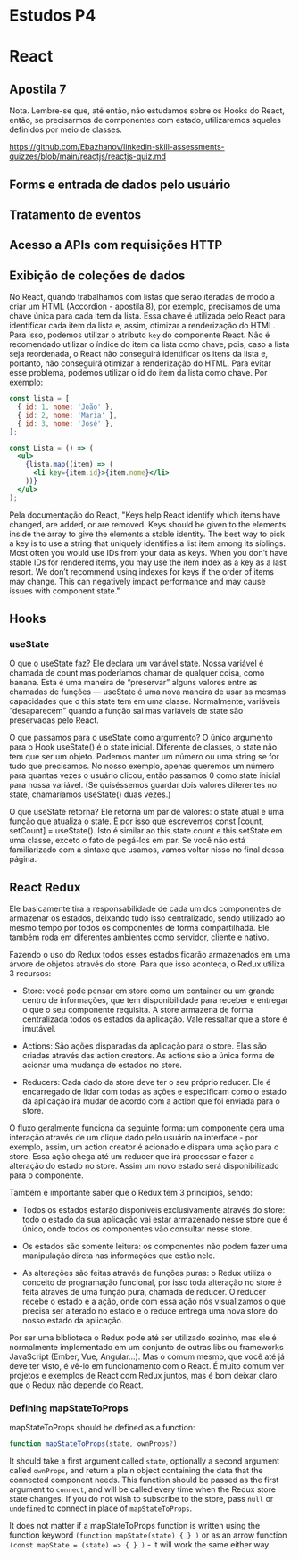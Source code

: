# Estudos P4

# React

## Apostila 7
Nota. Lembre-se que, até então, não estudamos sobre os Hooks do React, então, se precisarmos de componentes com estado, utilizaremos aqueles definidos por meio de classes.

https://github.com/Ebazhanov/linkedin-skill-assessments-quizzes/blob/main/reactjs/reactjs-quiz.md


## Forms e entrada de dados pelo usuário

## Tratamento de eventos

## Acesso a APIs com requisições HTTP

## Exibição de coleções de dados

No React, quando trabalhamos com listas que serão iteradas de modo a criar um HTML (Accordion - apostila 8), por exemplo, precisamos de uma chave única para cada item da lista. Essa chave é utilizada pelo React para identificar cada item da lista e, assim, otimizar a renderização do HTML. Para isso, podemos utilizar o atributo `key` do componente React. Não é recomendado utilizar o índice do item da lista como chave, pois, caso a lista seja reordenada, o React não conseguirá identificar os itens da lista e, portanto, não conseguirá otimizar a renderização do HTML. Para evitar esse problema, podemos utilizar o id do item da lista como chave. Por exemplo:

```jsx
const lista = [
  { id: 1, nome: 'João' },
  { id: 2, nome: 'Maria' },
  { id: 3, nome: 'José' },
];

const Lista = () => (
  <ul>
    {lista.map((item) => (
      <li key={item.id}>{item.nome}</li>
    ))}
  </ul>
);
```

Pela documentação do React, "Keys help React identify which items have changed, are added, or are removed. Keys should be given to the elements inside the array to give the elements a stable identity. The best way to pick a key is to use a string that uniquely identifies a list item among its siblings. Most often you would use IDs from your data as keys. When you don’t have stable IDs for rendered items, you may use the item index as a key as a last resort. We don’t recommend using indexes for keys if the order of items may change. This can negatively impact performance and may cause issues with component state."

## Hooks
### useState

O que o useState faz? Ele declara um variável state. Nossa variável é chamada de count mas poderíamos chamar de qualquer coisa, como banana. Esta é uma maneira de “preservar” alguns valores entre as chamadas de funções — useState é uma nova maneira de usar as mesmas capacidades que o this.state tem em uma classe. Normalmente, variáveis “desaparecem” quando a função sai mas variáveis de state são preservadas pelo React.

O que passamos para o useState como argumento? O único argumento para o Hook useState() é o state inicial. Diferente de classes, o state não tem que ser um objeto. Podemos manter um número ou uma string se for tudo que precisamos. No nosso exemplo, apenas queremos um número para quantas vezes o usuário clicou, então passamos 0 como state inicial para nossa variável. (Se quiséssemos guardar dois valores diferentes no state, chamaríamos useState() duas vezes.)

O que useState retorna? Ele retorna um par de valores: o state atual e uma função que atualiza o state. É por isso que escrevemos const [count, setCount] = useState(). Isto é similar ao this.state.count e this.setState em uma classe, exceto o fato de pegá-los em par. Se você não está familiarizado com a sintaxe que usamos, vamos voltar nisso no final dessa página.

## React Redux
Ele basicamente tira a responsabilidade de cada um dos componentes de armazenar os estados, deixando tudo isso centralizado, sendo utilizado ao mesmo tempo por todos os componentes de forma compartilhada. Ele também roda em diferentes ambientes como servidor, cliente e nativo.

Fazendo o uso do Redux todos esses estados ficarão armazenados em uma árvore de objetos através do store. Para que isso aconteça, o Redux utiliza 3 recursos:

- Store: você pode pensar em store como um container ou um grande centro de informações, que tem disponibilidade para receber e entregar o que o seu componente requisita. A store armazena de forma centralizada todos os estados da aplicação. Vale ressaltar que a store é imutável.

- Actions: São ações disparadas da aplicação para o store. Elas são criadas através das action creators. As actions são a única forma de acionar uma mudança de estados no store.

- Reducers: Cada dado da store deve ter o seu próprio reducer. Ele é encarregado de lidar com todas as ações e especificam como o estado da aplicação irá mudar de acordo com a action que foi enviada para o store.

O fluxo geralmente funciona da seguinte forma: um componente gera uma interação através de um clique dado pelo usuário na interface - por exemplo, assim, um action creator é acionado e dispara uma ação para o store. Essa ação chega até um reducer que irá processar e fazer a alteração do estado no store. Assim um novo estado será disponibilizado para o componente.

Também é importante saber que o Redux tem 3 princípios, sendo:

- Todos os estados estarão disponíveis exclusivamente através do store: todo o estado da sua aplicação vai estar armazenado nesse store que é único, onde todos os componentes vão consultar nesse store.

- Os estados são somente leitura: os componentes não podem fazer uma manipulação direta nas informações que estão nele.

- As alterações são feitas através de funções puras: o Redux utiliza o conceito de programação funcional, por isso toda alteração no store é feita através de uma função pura, chamada de reducer. O reducer recebe o estado e a ação, onde com essa ação nós visualizamos o que precisa ser alterado no estado e o reduce entrega uma nova store do nosso estado da aplicação.

Por ser uma biblioteca o Redux pode até ser utilizado sozinho, mas ele é normalmente implementado em um conjunto de outras libs ou frameworks JavaScript (Ember, Vue, Angular…). Mas o comum mesmo, que você até já deve ter visto, é vê-lo em funcionamento com o React. É muito comum ver projetos e exemplos de React com Redux juntos, mas é bom deixar claro que o Redux não depende do React.

### Defining mapStateToProps
mapStateToProps should be defined as a function:

```jsx
function mapStateToProps(state, ownProps?)
```

It should take a first argument called `state`, optionally a second argument called `ownProps`, and return a plain object containing the data that the connected component needs.
This function should be passed as the first argument to `connect`, and will be called every time when the Redux store state changes. If you do not wish to subscribe to the store, pass `null` or `undefined` to connect in place of `mapStateToProps`.

It does not matter if a mapStateToProps function is written using the function keyword  `(function mapState(state) { } )` or as an arrow function `(const mapState = (state) => { } )` - it will work the same either way.
